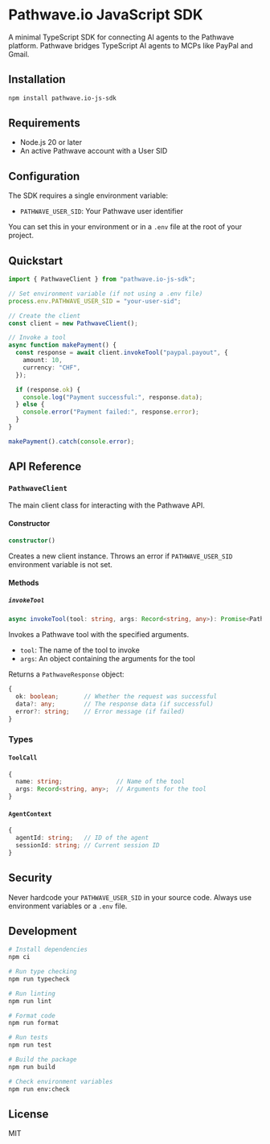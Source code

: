 # Pathwave.io JavaScript SDK

A minimal TypeScript SDK for connecting AI agents to the Pathwave platform. Pathwave bridges TypeScript AI agents to MCPs like PayPal and Gmail.

## Installation

```bash
npm install pathwave.io-js-sdk
```

## Requirements

- Node.js 20 or later
- An active Pathwave account with a User SID

## Configuration

The SDK requires a single environment variable:

- `PATHWAVE_USER_SID`: Your Pathwave user identifier

You can set this in your environment or in a `.env` file at the root of your project.

## Quickstart

```typescript
import { PathwaveClient } from "pathwave.io-js-sdk";

// Set environment variable (if not using a .env file)
process.env.PATHWAVE_USER_SID = "your-user-sid";

// Create the client
const client = new PathwaveClient();

// Invoke a tool
async function makePayment() {
  const response = await client.invokeTool("paypal.payout", {
    amount: 10,
    currency: "CHF",
  });

  if (response.ok) {
    console.log("Payment successful:", response.data);
  } else {
    console.error("Payment failed:", response.error);
  }
}

makePayment().catch(console.error);
```

## API Reference

### `PathwaveClient`

The main client class for interacting with the Pathwave API.

#### Constructor

```typescript
constructor()
```

Creates a new client instance. Throws an error if `PATHWAVE_USER_SID` environment variable is not set.

#### Methods

##### `invokeTool`

```typescript
async invokeTool(tool: string, args: Record<string, any>): Promise<PathwaveResponse>
```

Invokes a Pathwave tool with the specified arguments.

- `tool`: The name of the tool to invoke
- `args`: An object containing the arguments for the tool

Returns a `PathwaveResponse` object:

```typescript
{
  ok: boolean;       // Whether the request was successful
  data?: any;        // The response data (if successful)
  error?: string;    // Error message (if failed)
}
```

### Types

#### `ToolCall`

```typescript
{
  name: string;               // Name of the tool
  args: Record<string, any>;  // Arguments for the tool
}
```

#### `AgentContext`

```typescript
{
  agentId: string;   // ID of the agent
  sessionId: string; // Current session ID
}
```

## Security

Never hardcode your `PATHWAVE_USER_SID` in your source code. Always use environment variables or a `.env` file.

## Development

```bash
# Install dependencies
npm ci

# Run type checking
npm run typecheck

# Run linting
npm run lint

# Format code
npm run format

# Run tests
npm run test

# Build the package
npm run build

# Check environment variables
npm run env:check
```

## License

MIT